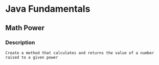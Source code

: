 # Java Fundamentals

## Math Power

### Description
    Create a method that calculates and returns the value of a number raised to a given power


